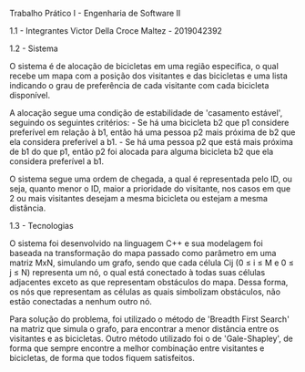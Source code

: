 Trabalho Prático I - Engenharia de Software II

1.1 - Integrantes Victor Della Croce Maltez - 2019042392

1.2 - Sistema 

O sistema é de alocação de bicicletas em uma região especifica, o qual recebe um mapa com a posição dos visitantes e das bicicletas e uma lista indicando o grau de preferência de cada visitante com cada bicicleta disponível.

A alocação segue uma condição de estabilidade de 'casamento estável', seguindo os seguintes critérios: - Se há uma bicicleta b2 que p1 considere preferível em relação à b1, então há uma pessoa p2 mais próxima de b2 que ela considera preferível a b1. - Se há uma pessoa p2 que está mais próxima de b1 do que p1, então p2 foi alocada para alguma bicicleta b2 que ela considera preferível a b1.

O sistema segue uma ordem de chegada, a qual é representada pelo ID, ou seja, quanto menor o ID, maior a prioridade do visitante, nos casos em que 2 ou mais visitantes desejam a mesma bicicleta ou estejam a mesma distância.

1.3 - Tecnologias 

O sistema foi desenvolvido na linguagem C++ e sua modelagem foi baseada na transformação do mapa passado como parâmetro em uma matriz MxN, simulando um grafo, sendo que cada célula Cij (0 ≤ i ≤ M e 0 ≤ j ≤ N) representa um nó, o qual está conectado à todas suas células adjacentes exceto as que representam obstáculos do mapa. Dessa forma, os nós que representam as células as quais simbolizam obstáculos, não estão conectadas a nenhum outro nó.

Para solução do problema, foi utilizado o método de 'Breadth First Search' na matriz que simula o grafo, para encontrar a menor distância entre os visitantes e as bicicletas. Outro método utilizado foi o de 'Gale-Shapley', de forma que sempre encontre a melhor combinação entre visitantes e bicicletas, de forma que todos fiquem satisfeitos.